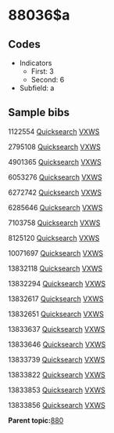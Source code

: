# 88036$a

## Codes

-   Indicators
    -   First: 3
    -   Second: 6
-   Subfield: a

## Sample bibs

1122554 [Quicksearch](https://search.library.yale.edu/catalog/1122554) [VXWS](http://prodorbis.library.yale.edu:7014/vxws/GetHoldingsService?bibId=1122554)

2795108 [Quicksearch](https://search.library.yale.edu/catalog/2795108) [VXWS](http://prodorbis.library.yale.edu:7014/vxws/GetHoldingsService?bibId=2795108)

4901365 [Quicksearch](https://search.library.yale.edu/catalog/4901365) [VXWS](http://prodorbis.library.yale.edu:7014/vxws/GetHoldingsService?bibId=4901365)

6053276 [Quicksearch](https://search.library.yale.edu/catalog/6053276) [VXWS](http://prodorbis.library.yale.edu:7014/vxws/GetHoldingsService?bibId=6053276)

6272742 [Quicksearch](https://search.library.yale.edu/catalog/6272742) [VXWS](http://prodorbis.library.yale.edu:7014/vxws/GetHoldingsService?bibId=6272742)

6285646 [Quicksearch](https://search.library.yale.edu/catalog/6285646) [VXWS](http://prodorbis.library.yale.edu:7014/vxws/GetHoldingsService?bibId=6285646)

7103758 [Quicksearch](https://search.library.yale.edu/catalog/7103758) [VXWS](http://prodorbis.library.yale.edu:7014/vxws/GetHoldingsService?bibId=7103758)

8125120 [Quicksearch](https://search.library.yale.edu/catalog/8125120) [VXWS](http://prodorbis.library.yale.edu:7014/vxws/GetHoldingsService?bibId=8125120)

10071697 [Quicksearch](https://search.library.yale.edu/catalog/10071697) [VXWS](http://prodorbis.library.yale.edu:7014/vxws/GetHoldingsService?bibId=10071697)

13832118 [Quicksearch](https://search.library.yale.edu/catalog/13832118) [VXWS](http://prodorbis.library.yale.edu:7014/vxws/GetHoldingsService?bibId=13832118)

13832294 [Quicksearch](https://search.library.yale.edu/catalog/13832294) [VXWS](http://prodorbis.library.yale.edu:7014/vxws/GetHoldingsService?bibId=13832294)

13832617 [Quicksearch](https://search.library.yale.edu/catalog/13832617) [VXWS](http://prodorbis.library.yale.edu:7014/vxws/GetHoldingsService?bibId=13832617)

13832651 [Quicksearch](https://search.library.yale.edu/catalog/13832651) [VXWS](http://prodorbis.library.yale.edu:7014/vxws/GetHoldingsService?bibId=13832651)

13833637 [Quicksearch](https://search.library.yale.edu/catalog/13833637) [VXWS](http://prodorbis.library.yale.edu:7014/vxws/GetHoldingsService?bibId=13833637)

13833646 [Quicksearch](https://search.library.yale.edu/catalog/13833646) [VXWS](http://prodorbis.library.yale.edu:7014/vxws/GetHoldingsService?bibId=13833646)

13833739 [Quicksearch](https://search.library.yale.edu/catalog/13833739) [VXWS](http://prodorbis.library.yale.edu:7014/vxws/GetHoldingsService?bibId=13833739)

13833822 [Quicksearch](https://search.library.yale.edu/catalog/13833822) [VXWS](http://prodorbis.library.yale.edu:7014/vxws/GetHoldingsService?bibId=13833822)

13833853 [Quicksearch](https://search.library.yale.edu/catalog/13833853) [VXWS](http://prodorbis.library.yale.edu:7014/vxws/GetHoldingsService?bibId=13833853)

13833856 [Quicksearch](https://search.library.yale.edu/catalog/13833856) [VXWS](http://prodorbis.library.yale.edu:7014/vxws/GetHoldingsService?bibId=13833856)

**Parent topic:**[880](../../tags/880/880.md)

